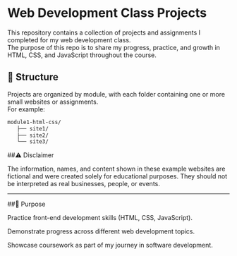 # Web Development Class Projects

This repository contains a collection of projects and assignments I completed for my web development class.  
The purpose of this repo is to share my progress, practice, and growth in HTML, CSS, and JavaScript throughout the course.

## 📂 Structure
Projects are organized by module, with each folder containing one or more small websites or assignments.  
For example:

```bash
module1-html-css/
   ├── site1/
   ├── site2/
   └── site3/
```
##⚠️ Disclaimer

The information, names, and content shown in these example websites are fictional and were created solely for educational purposes.
They should not be interpreted as real businesses, people, or events.

---

##🚀 Purpose

Practice front-end development skills (HTML, CSS, JavaScript).

Demonstrate progress across different web development topics.

Showcase coursework as part of my journey in software development.

